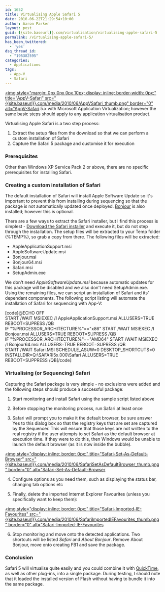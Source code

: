 ```yaml
---
id: 1652
title: Virtualising Apple Safari 5
date: 2010-06-22T21:29:54+10:00
author: Aaron Parker
layout: post
guid: {{site.baseurl}}.com/virtualisation/virtualising-apple-safari-5
permalink: /virtualising-apple-safari-5/
has_been_twittered:
  - 'yes'
dsq_thread_id:
  - "195382595"
categories:
  - Applications
tags:
  - App-V
  - Safari
---
```

[<img style="margin: 0px 0px 0px 10px; display: inline; border-width: 0px;" title="AppV-Safari" src="{{site.baseurl}}.com/media/2010/06/AppVSafari_thumb.png" border="0" alt="AppV-Safari](http://www.apple.com/safari/) 5.x with Microsoft Application Virtualization; however the same basic steps should apply to any application virtualisation product.

Virtualising Apple Safari is a two step process:

  1. Extract the setup files from the download so that we can perform a custom installation of Safari
  2. Capture the Safari 5 package and customise it for execution

### Prerequisites

Other than Windows XP Service Pack 2 or above, there are no specific prerequisites for installing Safari.

### Creating a custom installation of Safari

The default installation of Safari will install Apple Software Update so it's important to prevent this from installing during sequencing so that the package is not automatically updated once deployed. [Bonjour](http://en.wikipedia.org/wiki/Apple_Bonjour) is also installed; however this is optional.

There are a few ways to extract the Safari installer, but I find this process is simplest - [Download the Safari installer](http://www.apple.com/safari/download/) and execute it, but do not step through the installation. The setup files will be extracted to your Temp folder (%TEMP%), so grab a copy from there. The following files will be extracted:

  * AppleApplicationSupport.msi
  * AppleSoftwareUpdate.msi
  * Bonjour.msi
  * Bonjour64.msi
  * Safari.msi
  * SetupAdmin.exe

We don't need _AppleSoftwareUpdate.msi_ because automatic updates for this package will be disabled and we also don't need SetupAdmin.exe. Using the remaining files, we can script an installation of Safari and its' dependant components. The following script listing will automate the installation of Safari for sequencing with App-V:

[code]@ECHO OFF  
START /WAIT MSIEXEC /I AppleApplicationSupport.msi ALLUSERS=TRUE REBOOT=SUPRESS /QB  
IF "%PROCESSOR_ARCHITECTURE%"=="x86" START /WAIT MSIEXEC /I Bonjour.msi ALLUSERS=TRUE REBOOT=SUPRESS /QB  
IF "%PROCESSOR_ARCHITECTURE%"=="AMD64" START /WAIT MSIEXEC /I Bonjour64.msi ALLUSERS=TRUE REBOOT=SUPRESS /QB  
START /WAIT Safari.MSI SCHEDULE\_ASUW=0 DESKTOP\_SHORTCUTS=0 INSTALLDIR=Q:\SAFARI5x.000\Safari ALLUSERS=TRUE REBOOT=SUPPRESS /QB[/code]

### Virtualising (or Sequencing) Safari

Capturing the Safari package is very simple - no exclusions were added and the following steps should produce a successful package:

1. Start monitoring and install Safari using the sample script listed above

2. Before stopping the monitoring process, run Safari at least once

3. Safari will prompt you to make it the default browser, be sure answer Yes to this dialog box so that the registry keys that are set are captured by the Sequencer. This will ensure that those keys are not written to the real registry if the user attempts to set Safari as the default browser at execution time. If they were to do this, then Windows would be unable to launch the default browser (as it is now inside the bubble).

[<img style="display: inline; border: 0px;" title="Safari-Set-As-Default-Browser" src="{{site.baseurl}}.com/media/2010/06/SafariSetAsDefaultBrowser_thumb.png" border="0" alt="Safari-Set-As-Default-Browser]({{site.baseurl}}/media/2010/06/SafariSetAsDefaultBrowser.png)

4. Configure options as you need them, such as displaying the status bar, changing tab options etc

5. Finally, delete the imported Internet Explorer Favourites (unless you specifically want to keep them):

[<img style="display: inline; border: 0px;" title="Safari-Imported-IE-Favourites" src="{{site.baseurl}}.com/media/2010/06/SafariImportedIEFavourites_thumb.png" border="0" alt="Safari-Imported-IE-Favourites]({{site.baseurl}}/media/2010/06/SafariImportedIEFavourites.png)

6. Stop monitoring and move onto the detected applications. Two shortcuts will be listed _Safari_ and _About Bonjour_. Remove About Bonjour, move onto creating FB1 and save the package.

### Conclusion

Safari 5 will virtualise quite easily and you could combine it with [QuickTime]({{site.baseurl}}/virtualisation/sequencing-apple-quicktime-7x.), as well as other plug-ins, into a single package. During testing, I should note that it loaded the installed version of Flash without having to bundle it into the same package.